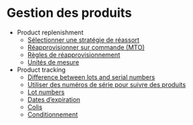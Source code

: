 # Gestion des produits

  * Product replenishment
    * [Sélectionner une stratégie de réassort](product_management/product_replenishment/strategies)
    * [Réapprovisionner sur commande (MTO)](product_management/product_replenishment/mto)
    * [Règles de réapprovisionnement](product_management/product_replenishment/reordering_rules)
    * [Unités de mesure](product_management/product_replenishment/uom)
  * Product tracking
    * [Difference between lots and serial numbers](product_management/product_tracking/differences)
    * [Utiliser des numéros de série pour suivre des produits](product_management/product_tracking/serial_numbers)
    * [Lot numbers](product_management/product_tracking/lots)
    * [Dates d’expiration](product_management/product_tracking/expiration_dates)
    * [Colis](product_management/product_tracking/package)
    * [Conditionnement](product_management/product_tracking/packaging)

